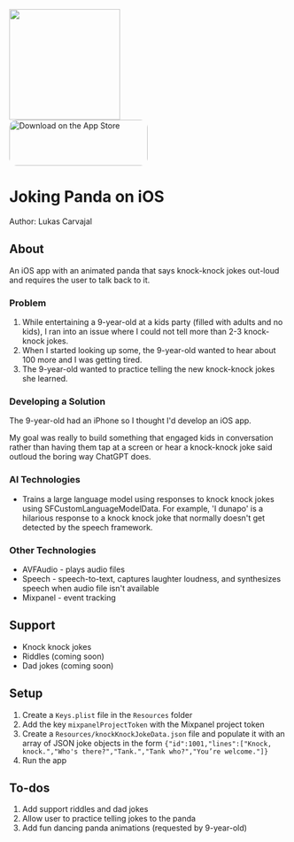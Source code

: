 <img src="https://lcarvajal.github.io/img/haha-panda.jpg" height=200>
<br>
<a href="https://apps.apple.com/at/app/haha-panda/id6471627244?itsct=apps_box_badge&amp;itscg=30200" style="display: inline-block; overflow: hidden; border-radius: 13px; width: 250px; height: 83px;"><img src="https://tools.applemediaservices.com/api/badges/download-on-the-app-store/white/en-us?size=250x83&amp;releaseDate=1714608000" alt="Download on the App Store" style="border-radius: 13px; width: 250px; height: 83px;"></a>

#  Joking Panda on iOS

Author: Lukas Carvajal

## About

An iOS app with an animated panda that says knock-knock jokes out-loud and requires the user to talk back to it.

### Problem

1. While entertaining a 9-year-old at a kids party (filled with adults and no kids), I ran into an issue where I could not tell more than 2-3 knock-knock jokes.
2. When I started looking up some, the 9-year-old wanted to hear about 100 more and I was getting tired.
3. The 9-year-old wanted to practice telling the new knock-knock jokes she learned.

### Developing a Solution

The 9-year-old had an iPhone so I thought I'd develop an iOS app. 

My goal was really to build something that engaged kids in conversation rather than having them tap at a screen or hear a knock-knock joke said outloud the boring way ChatGPT does.

### AI Technologies
- Trains a large language model using responses to knock knock jokes using SFCustomLanguageModelData. For example, 'I dunapo' is a hilarious response to a knock knock joke that normally doesn't get detected by the speech framework.

### Other Technologies
- AVFAudio - plays audio files
- Speech - speech-to-text, captures laughter loudness, and synthesizes speech when audio file isn't available
- Mixpanel - event tracking

## Support
- Knock knock jokes
- Riddles (coming soon)
- Dad jokes (coming soon) 

## Setup

1. Create a `Keys.plist` file in the `Resources` folder
2. Add the key `mixpanelProjectToken` with the Mixpanel project token
3. Create a `Resources/knockKnockJokeData.json` file and populate it with an array of JSON joke objects in the form `{"id":1001,"lines":["Knock, knock.","Who's there?","Tank.","Tank who?","You’re welcome."]}`
4. Run the app 

## To-dos
1. Add support riddles and dad jokes
2. Allow user to practice telling jokes to the panda
3. Add fun dancing panda animations (requested by 9-year-old)
